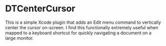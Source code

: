 # DTCenterCursor

This is a simple Xcode plugin that adds an Edit menu command to vertically center the cursor on-screen. I find this functionally extremely useful when mapped to a keyboard shortcut for quickly navigating a document on a large monitor.